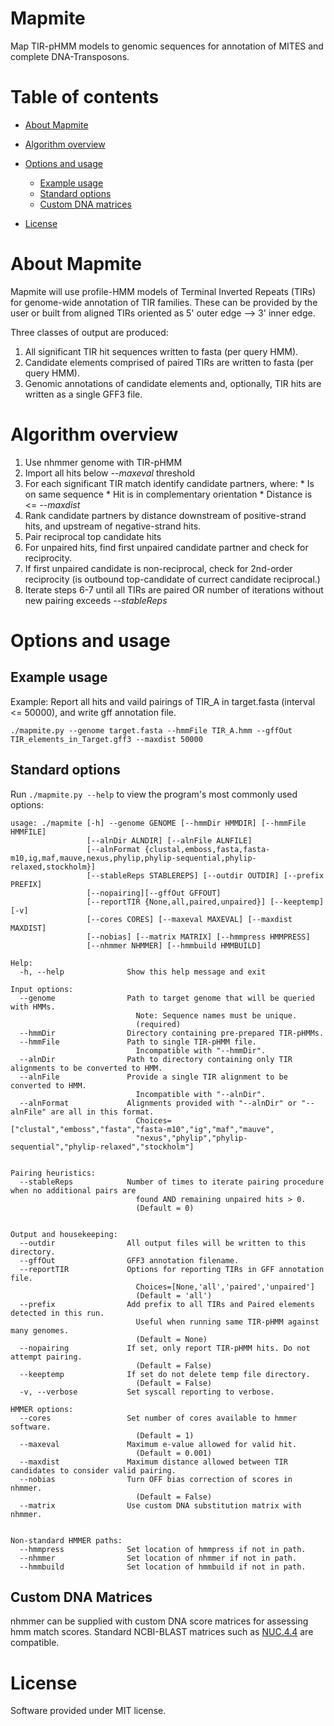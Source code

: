 # Mapmite

Map TIR-pHMM models to genomic sequences for annotation of MITES and complete DNA-Transposons.  

# Table of contents

* [About Mapmite](#about-mapmite)
* [Algorithm overview](#algorithm-overview)
* [Options and usage](#options-and-usage)
    * [Example usage](#example-usage)
    * [Standard options](#standard-options)
    * [Custom DNA matrices](#custom-dna-matrices)

* [License](#license)


# About Mapmite

Mapmite will use profile-HMM models of Terminal Inverted Repeats (TIRs) for 
genome-wide annotation of TIR families. These can be provided by the user or
built from aligned TIRs oriented as 5' outer edge --> 3' inner edge.


Three classes of output are produced:
  1. All significant TIR hit sequences written to fasta (per query HMM).
  2. Candidate elements comprised of paired TIRs are written to fasta (per query HMM).
  3. Genomic annotations of candidate elements and, optionally, TIR hits are written as a single GFF3 file.

# Algorithm overview

  1. Use nhmmer genome with TIR-pHMM
  2. Import all hits below *--maxeval* threshold
  3. For each significant TIR match identify candidate partners, where:
    * Is on same sequence
    * Hit is in complementary orientation
    * Distance is <= *--maxdist*
  4. Rank candidate partners by distance downstream of positive-strand hits, and upstream of negative-strand hits.
  5. Pair reciprocal top candidate hits 
  6. For unpaired hits, find first unpaired candidate partner and check for reciprocity.
  7. If first unpaired candidate is non-reciprocal, check for 2nd-order reciprocity (is outbound top-candidate of currect candidate reciprocal.)
  8. Iterate steps 6-7 until all TIRs are paired OR number of iterations without new pairing exceeds *--stableReps*

# Options and usage

## Example usage

Example: Report all hits and vaild pairings of TIR_A in target.fasta (interval <= 50000), and write gff annotation file.

```
./mapmite.py --genome target.fasta --hmmFile TIR_A.hmm --gffOut TIR_elements_in_Target.gff3 --maxdist 50000
```

## Standard options

Run `./mapmite.py --help` to view the program's most commonly used options:

```
usage: ./mapmite [-h] --genome GENOME [--hmmDir HMMDIR] [--hmmFile HMMFILE]
                 [--alnDir ALNDIR] [--alnFile ALNFILE]
                 [--alnFormat {clustal,emboss,fasta,fasta-m10,ig,maf,mauve,nexus,phylip,phylip-sequential,phylip-relaxed,stockholm}]
                 [--stableReps STABLEREPS] [--outdir OUTDIR] [--prefix PREFIX]
                 [--nopairing][--gffOut GFFOUT]
                 [--reportTIR {None,all,paired,unpaired}] [--keeptemp] [-v]
                 [--cores CORES] [--maxeval MAXEVAL] [--maxdist MAXDIST]
                 [--nobias] [--matrix MATRIX] [--hmmpress HMMPRESS]
                 [--nhmmer NHMMER] [--hmmbuild HMMBUILD]

Help:
  -h, --help              Show this help message and exit

Input options:
  --genome                Path to target genome that will be queried with HMMs.
                            Note: Sequence names must be unique.
                            (required)
  --hmmDir                Directory containing pre-prepared TIR-pHMMs.
  --hmmFile               Path to single TIR-pHMM file. 
                            Incompatible with "--hmmDir".
  --alnDir                Path to directory containing only TIR alignments to be converted to HMM.
  --alnFile               Provide a single TIR alignment to be converted to HMM. 
                            Incompatible with "--alnDir".
  --alnFormat             Alignments provided with "--alnDir" or "--alnFile" are all in this format.
                            Choices=["clustal","emboss","fasta","fasta-m10","ig","maf","mauve",
                            "nexus","phylip","phylip-sequential","phylip-relaxed","stockholm"]


Pairing heuristics:
  --stableReps            Number of times to iterate pairing procedure when no additional pairs are 
                            found AND remaining unpaired hits > 0.
                            (Default = 0)


Output and housekeeping:
  --outdir                All output files will be written to this directory.
  --gffOut                GFF3 annotation filename.
  --reportTIR             Options for reporting TIRs in GFF annotation file.
                            Choices=[None,'all','paired','unpaired']
                            (Default = 'all')
  --prefix                Add prefix to all TIRs and Paired elements detected in this run. 
                            Useful when running same TIR-pHMM against many genomes.
                            (Default = None)
  --nopairing             If set, only report TIR-pHMM hits. Do not attempt pairing.
                            (Default = False)
  --keeptemp              If set do not delete temp file directory.
                            (Default = False)
  -v, --verbose           Set syscall reporting to verbose.

HMMER options:
  --cores                 Set number of cores available to hmmer software.
                            (Default = 1)
  --maxeval               Maximum e-value allowed for valid hit.
                            (Default = 0.001)
  --maxdist               Maximum distance allowed between TIR candidates to consider valid pairing.
  --nobias                Turn OFF bias correction of scores in nhmmer.
                            (Default = False)
  --matrix                Use custom DNA substitution matrix with nhmmer.


Non-standard HMMER paths:
  --hmmpress              Set location of hmmpress if not in path.
  --nhmmer                Set location of nhmmer if not in path.
  --hmmbuild              Set location of hmmbuild if not in path.
```

## Custom DNA Matrices

nhmmer can be supplied with custom DNA score matrices for assessing hmm match scores. 
Standard NCBI-BLAST matrices such as [NUC.4.4](ftp://ftp.ncbi.nlm.nih.gov/blast/matrices/NUC.4.4) are compatible.

# License

Software provided under MIT license.
